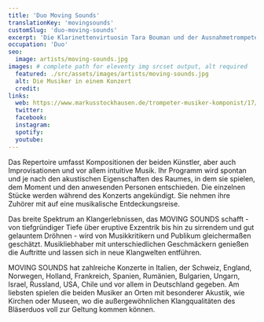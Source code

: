 ```yaml
---
title: 'Duo Moving Sounds'
translationKey: 'movingsounds'
customSlug: 'duo-moving-sounds'
excerpt: 'Die Klarinettenvirtuosin Tara Bouman und der Ausnahmetrompeter und Allroundmusiker Markus Stockhausen bilden seit 2002 das Duo MOVING SOUNDS.'
occupation: 'Duo'
seo:
  image: artists/moving-sounds.jpg
images: # complete path for eleventy img srcset output, alt required
  featured: ./src/assets/images/artists/moving-sounds.jpg
  alt: Die Musiker in einem Konzert
  credit:
links:
  web: https://www.markusstockhausen.de/trompeter-musiker-komponist/17/moving-sounds
  twitter:
  facebook:
  instagram:
  spotify:
  youtube:
---
```


Das Repertoire umfasst Kompositionen der beiden Künstler, aber auch Improvisationen und vor allem intuitive Musik. Ihr Programm wird spontan und je nach den akustischen Eigenschaften des Raumes, in dem sie spielen, dem Moment und den anwesenden Personen entschieden. Die einzelnen Stücke werden während des Konzerts angekündigt. Sie nehmen ihre Zuhörer mit auf eine musikalische Entdeckungsreise.

Das breite Spektrum an Klangerlebnissen, das MOVING SOUNDS schafft - von tiefgründiger Tiefe über eruptive Exzentrik bis hin zu sirrendem und gut gelauntem Dröhnen - wird von Musikkritikern und Publikum gleichermaßen geschätzt. Musikliebhaber mit unterschiedlichen Geschmäckern genießen die Auftritte und lassen sich in neue Klangwelten entführen.

MOVING SOUNDS hat zahlreiche Konzerte in Italien, der Schweiz, England, Norwegen, Holland, Frankreich, Spanien, Rumänien, Bulgarien, Ungarn, Israel, Russland, USA, Chile und vor allem in Deutschland gegeben. Am liebsten spielen die beiden Musiker an Orten mit besonderer Akustik, wie Kirchen oder Museen, wo die außergewöhnlichen Klangqualitäten des Bläserduos voll zur Geltung kommen können.
